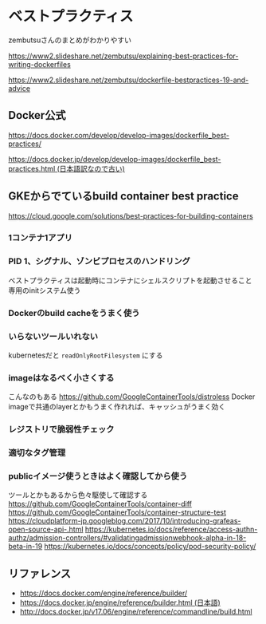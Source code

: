# ベストプラクティス
zembutsuさんのまとめがわかりやすい

https://www2.slideshare.net/zembutsu/explaining-best-practices-for-writing-dockerfiles

https://www2.slideshare.net/zembutsu/dockerfile-bestpractices-19-and-advice



## Docker公式
https://docs.docker.com/develop/develop-images/dockerfile_best-practices/

https://docs.docker.jp/develop/develop-images/dockerfile_best-practices.html (日本語訳なので古い)

## GKEからでているbuild container best practice
https://cloud.google.com/solutions/best-practices-for-building-containers

### 1コンテナ1アプリ

### PID 1、シグナル、ゾンビプロセスのハンドリング
ベストプラクティスは起動時にコンテナにシェルスクリプトを起動させること
専用のinitシステム使う

### Dockerのbuild cacheをうまく使う

### いらないツールいれない
kubernetesだと `readOnlyRootFilesystem` にする

### imageはなるべく小さくする
こんなのもある https://github.com/GoogleContainerTools/distroless
Docker imageで共通のlayerとかもうまく作れれば、キャッシュがうまく効く

### レジストリで脆弱性チェック

### 適切なタグ管理

### publicイメージ使うときはよく確認してから使う
ツールとかもあるから色々駆使して確認する
https://github.com/GoogleContainerTools/container-diff
https://github.com/GoogleContainerTools/container-structure-test
https://cloudplatform-jp.googleblog.com/2017/10/introducing-grafeas-open-source-api-.html
https://kubernetes.io/docs/reference/access-authn-authz/admission-controllers/#validatingadmissionwebhook-alpha-in-18-beta-in-19
https://kubernetes.io/docs/concepts/policy/pod-security-policy/

## リファレンス
* https://docs.docker.com/engine/reference/builder/
* https://docs.docker.jp/engine/reference/builder.html (日本語)
* http://docs.docker.jp/v17.06/engine/reference/commandline/build.html
